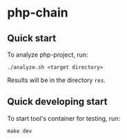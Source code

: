 # php-chain

## Quick start

To analyze php-project, run:

    ./analyze.sh <target directory>

Results will be in the directory `res`.

## Quick developing start

To start tool's container for testing, run:

    make dev

